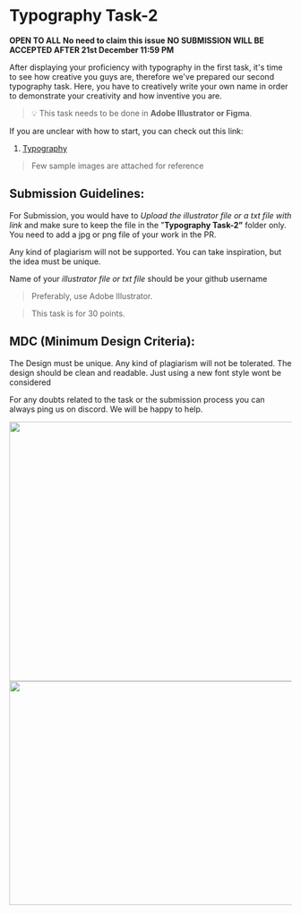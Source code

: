 # Typography Task-2 

**OPEN TO ALL** **No need to claim this issue** **NO SUBMISSION WILL BE ACCEPTED AFTER 21st December 11:59 PM**

After displaying your proficiency with typography in the first task, it's time to see how creative you guys are, therefore we've prepared our second typography task. Here, you have to creatively write your own name in order to demonstrate your creativity and how inventive you are.


> 💡 This task needs to be done in **Adobe Illustrator or Figma**.

If you are unclear with how to start, you can check out this link: 
1. [Typography](https://www.youtube.com/playlist?list=PLW-zSkCnZ-gC2x7VFAcYbecdymbgPvjAo)

> Few sample images are attached for reference 


## Submission Guidelines:

For Submission, you would have to *Upload the illustrator file or a txt file with link* and make sure to keep the file in the "**Typography Task-2”** folder only. You need to add a jpg or png file of your work in the PR. 

Any kind of plagiarism will not be supported. You can take inspiration, but the idea must be unique. 

Name of your *illustrator file or txt file* should be your github username

> Preferably, use Adobe Illustrator. 

> This task is for 30 points.

## **MDC (Minimum Design Criteria):**

The Design must be unique. Any kind of plagiarism will not be tolerated. The design should be clean and readable. Just using a new font style wont be considered

For any doubts related to the task or the submission process you can always ping us on discord. We will be happy to help.

<img src="https://user-images.githubusercontent.com/97426868/208494344-6285a98c-e5d2-400f-8f35-1e784a6246ec.jpeg"  width="657" height="464">
<img src="https://user-images.githubusercontent.com/97426868/208494365-158ba5f1-4b08-41f5-89c9-b77901698cff.jpeg"  width="657" height="400">



